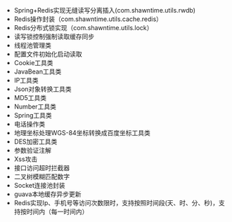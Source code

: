 * Spring+Redis实现无缝读写分离插入(com.shawntime.utils.rwdb)
* Redis操作封装（com.shawntime.utils.cache.redis）
* Redis分布式锁实现（com.shawntime.utils.lock）
* 读写锁控制强制读取缓存同步
* 线程池管理类
* 配置文件初始化启动读取
* Cookie工具类
* JavaBean工具类
* IP工具类
* Json对象转换工具类
* MD5工具类
* Number工具类
* Spring工具类
* 电话操作类
* 地理坐标处理WGS-84坐标转换成百度坐标工具类
* DES加密工具类
* 参数验证注解
* Xss攻击
* 接口访问超时拦截器
* 二叉树模糊匹配数字
* Socket连接池封装
* guava本地缓存异步更新
* Redis实现Ip、手机号等访问次数限时，支持按照时间段(天、时、分、秒)，支持按时间内（每一时间内）
